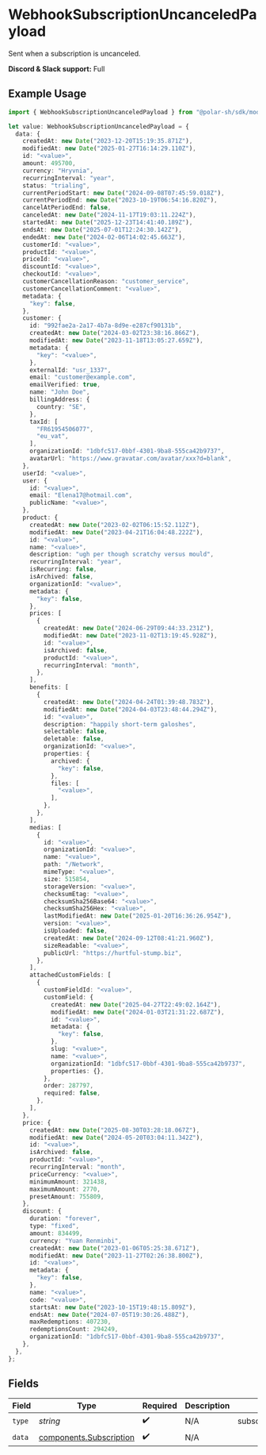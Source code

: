 # WebhookSubscriptionUncanceledPayload

Sent when a subscription is uncanceled.

**Discord & Slack support:** Full

## Example Usage

```typescript
import { WebhookSubscriptionUncanceledPayload } from "@polar-sh/sdk/models/components/webhooksubscriptionuncanceledpayload.js";

let value: WebhookSubscriptionUncanceledPayload = {
  data: {
    createdAt: new Date("2023-12-20T15:19:35.871Z"),
    modifiedAt: new Date("2025-01-27T16:14:29.110Z"),
    id: "<value>",
    amount: 495700,
    currency: "Hryvnia",
    recurringInterval: "year",
    status: "trialing",
    currentPeriodStart: new Date("2024-09-08T07:45:59.018Z"),
    currentPeriodEnd: new Date("2023-10-19T06:54:16.820Z"),
    cancelAtPeriodEnd: false,
    canceledAt: new Date("2024-11-17T19:03:11.224Z"),
    startedAt: new Date("2025-12-23T14:41:40.189Z"),
    endsAt: new Date("2025-07-01T12:24:30.142Z"),
    endedAt: new Date("2024-02-06T14:02:45.663Z"),
    customerId: "<value>",
    productId: "<value>",
    priceId: "<value>",
    discountId: "<value>",
    checkoutId: "<value>",
    customerCancellationReason: "customer_service",
    customerCancellationComment: "<value>",
    metadata: {
      "key": false,
    },
    customer: {
      id: "992fae2a-2a17-4b7a-8d9e-e287cf90131b",
      createdAt: new Date("2024-03-02T23:38:16.866Z"),
      modifiedAt: new Date("2023-11-18T13:05:27.659Z"),
      metadata: {
        "key": "<value>",
      },
      externalId: "usr_1337",
      email: "customer@example.com",
      emailVerified: true,
      name: "John Doe",
      billingAddress: {
        country: "SE",
      },
      taxId: [
        "FR61954506077",
        "eu_vat",
      ],
      organizationId: "1dbfc517-0bbf-4301-9ba8-555ca42b9737",
      avatarUrl: "https://www.gravatar.com/avatar/xxx?d=blank",
    },
    userId: "<value>",
    user: {
      id: "<value>",
      email: "Elena17@hotmail.com",
      publicName: "<value>",
    },
    product: {
      createdAt: new Date("2023-02-02T06:15:52.112Z"),
      modifiedAt: new Date("2023-04-21T16:04:48.222Z"),
      id: "<value>",
      name: "<value>",
      description: "ugh per though scratchy versus mould",
      recurringInterval: "year",
      isRecurring: false,
      isArchived: false,
      organizationId: "<value>",
      metadata: {
        "key": false,
      },
      prices: [
        {
          createdAt: new Date("2024-06-29T09:44:33.231Z"),
          modifiedAt: new Date("2023-11-02T13:19:45.928Z"),
          id: "<value>",
          isArchived: false,
          productId: "<value>",
          recurringInterval: "month",
        },
      ],
      benefits: [
        {
          createdAt: new Date("2024-04-24T01:39:48.783Z"),
          modifiedAt: new Date("2024-04-03T23:48:44.294Z"),
          id: "<value>",
          description: "happily short-term galoshes",
          selectable: false,
          deletable: false,
          organizationId: "<value>",
          properties: {
            archived: {
              "key": false,
            },
            files: [
              "<value>",
            ],
          },
        },
      ],
      medias: [
        {
          id: "<value>",
          organizationId: "<value>",
          name: "<value>",
          path: "/Network",
          mimeType: "<value>",
          size: 515854,
          storageVersion: "<value>",
          checksumEtag: "<value>",
          checksumSha256Base64: "<value>",
          checksumSha256Hex: "<value>",
          lastModifiedAt: new Date("2025-01-20T16:36:26.954Z"),
          version: "<value>",
          isUploaded: false,
          createdAt: new Date("2024-09-12T08:41:21.960Z"),
          sizeReadable: "<value>",
          publicUrl: "https://hurtful-stump.biz",
        },
      ],
      attachedCustomFields: [
        {
          customFieldId: "<value>",
          customField: {
            createdAt: new Date("2025-04-27T22:49:02.164Z"),
            modifiedAt: new Date("2024-01-03T21:31:22.687Z"),
            id: "<value>",
            metadata: {
              "key": false,
            },
            slug: "<value>",
            name: "<value>",
            organizationId: "1dbfc517-0bbf-4301-9ba8-555ca42b9737",
            properties: {},
          },
          order: 287797,
          required: false,
        },
      ],
    },
    price: {
      createdAt: new Date("2025-08-30T03:28:18.067Z"),
      modifiedAt: new Date("2024-05-20T03:04:11.342Z"),
      id: "<value>",
      isArchived: false,
      productId: "<value>",
      recurringInterval: "month",
      priceCurrency: "<value>",
      minimumAmount: 321438,
      maximumAmount: 2770,
      presetAmount: 755809,
    },
    discount: {
      duration: "forever",
      type: "fixed",
      amount: 834499,
      currency: "Yuan Renminbi",
      createdAt: new Date("2023-01-06T05:25:38.671Z"),
      modifiedAt: new Date("2023-11-27T02:26:38.800Z"),
      id: "<value>",
      metadata: {
        "key": false,
      },
      name: "<value>",
      code: "<value>",
      startsAt: new Date("2023-10-15T19:48:15.809Z"),
      endsAt: new Date("2024-07-05T19:30:26.488Z"),
      maxRedemptions: 407230,
      redemptionsCount: 294249,
      organizationId: "1dbfc517-0bbf-4301-9ba8-555ca42b9737",
    },
  },
};
```

## Fields

| Field                                                              | Type                                                               | Required                                                           | Description                                                        | Example                                                            |
| ------------------------------------------------------------------ | ------------------------------------------------------------------ | ------------------------------------------------------------------ | ------------------------------------------------------------------ | ------------------------------------------------------------------ |
| `type`                                                             | *string*                                                           | :heavy_check_mark:                                                 | N/A                                                                | subscription.uncanceled                                            |
| `data`                                                             | [components.Subscription](../../models/components/subscription.md) | :heavy_check_mark:                                                 | N/A                                                                |                                                                    |